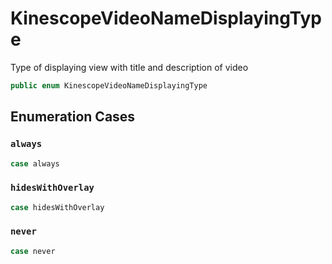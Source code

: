 # KinescopeVideoNameDisplayingType

Type of displaying view with title and description of video

``` swift
public enum KinescopeVideoNameDisplayingType 
```

## Enumeration Cases

### `always`

``` swift
case always
```

### `hidesWithOverlay`

``` swift
case hidesWithOverlay
```

### `never`

``` swift
case never
```
